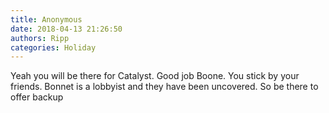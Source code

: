 ```yaml
---
title: Anonymous
date: 2018-04-13 21:26:50
authors: Ripp
categories: Holiday
---
```


 Yeah you will be there for Catalyst.   Good job Boone.  You stick by your friends.   Bonnet is a lobbyist and they have been uncovered.   So be there to offer backup